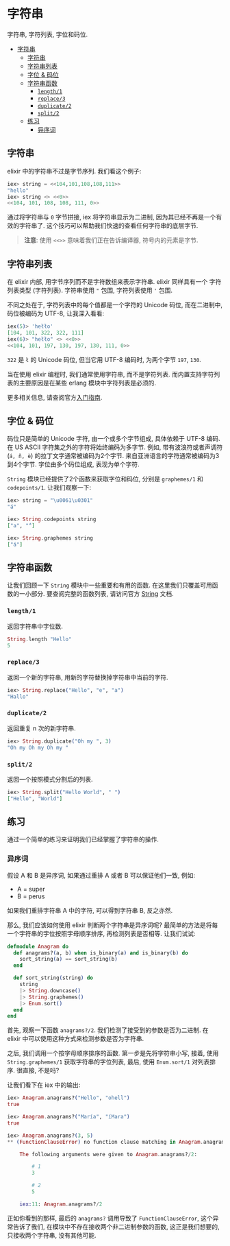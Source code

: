 # 字符串
字符串, 字符列表, 字位和码位.

<!-- TOC -->

- [字符串](#%E5%AD%97%E7%AC%A6%E4%B8%B2)
    - [字符串](#%E5%AD%97%E7%AC%A6%E4%B8%B2)
    - [字符串列表](#%E5%AD%97%E7%AC%A6%E4%B8%B2%E5%88%97%E8%A1%A8)
    - [字位 & 码位](#%E5%AD%97%E4%BD%8D-%E7%A0%81%E4%BD%8D)
    - [字符串函数](#%E5%AD%97%E7%AC%A6%E4%B8%B2%E5%87%BD%E6%95%B0)
        - [`length/1`](#length1)
        - [`replace/3`](#replace3)
        - [`duplicate/2`](#duplicate2)
        - [`split/2`](#split2)
    - [练习](#%E7%BB%83%E4%B9%A0)
        - [异序词](#%E5%BC%82%E5%BA%8F%E8%AF%8D)

<!-- /TOC -->

## 字符串
elixir 中的字符串不过是字节序列. 我们看这个例子:
```elixir
iex> string = <<104,101,108,108,111>>
"hello"
iex> string <> <<0>>
<<104, 101, 108, 108, 111, 0>>
```

通过将字符串与 `0` 字节拼接, iex 将字符串显示为二进制, 因为其已经不再是一个有效的字符串了. 这个技巧可以帮助我们快速的查看任何字符串的底层字节.

> **注意**: 使用 `<<>>` 意味着我们正在告诉编译器, 符号内的元素是字节.

## 字符串列表
在 elixir 内部, 用字节序列而不是字符数组来表示字符串. elixir 同样具有一个 字符列表类型 (字符列表). 字符串使用 `"` 包围, 字符列表使用 `'` 包围.

不同之处在于, 字符列表中的每个值都是一个字符的 Unicode 码位, 而在二进制中, 码位被编码为 UTF-8, 让我深入看看:
```elixir
iex(5)> 'hełło'
[104, 101, 322, 322, 111]
iex(6)> "hełło" <> <<0>>
<<104, 101, 197, 130, 197, 130, 111, 0>>
```

`322` 是 `ł` 的 Unicode 码位, 但当它用 UTF-8 编码时, 为两个字节 `197`, `130`.

当在使用 elixir 编程时, 我们通常使用字符串, 而不是字符列表. 而内置支持字符列表的主要原因是在某些 erlang 模块中字符列表是必须的.

更多相关信息, 请查阅官方[入门指南](https://elixir-lang.org/getting-started/binaries-strings-and-char-lists.html).

## 字位 & 码位
码位只是简单的 Unicode 字符, 由一个或多个字节组成, 具体依赖于 UTF-8 编码. 在 US ASCII 字符集之外的字符将始终编码为多字节. 例如, 带有波浪符或者声调符 (`á, ñ, è`) 的拉丁文字通常被编码为2个字节. 来自亚洲语言的字符通常被编码为3到4个字节. 字位由多个码位组成, 表现为单个字符.

`String` 模块已经提供了2个函数来获取字位和码位, 分别是 `graphemes/1` 和 `codepoints/1`. 让我们观察一下:
```elixir
iex> string = "\u0061\u0301"
"á"

iex> String.codepoints string
["a", "́"]

iex> String.graphemes string
["á"]
```

## 字符串函数
让我们回顾一下 `String` 模块中一些重要和有用的函数. 在这里我们只覆盖可用函数的一小部分. 要查阅完整的函数列表, 请访问官方 [String](https://hexdocs.pm/elixir/String.html) 文档.

### `length/1`
返回字符串中字位数.
```elixir
String.length "Hello"
5
```

### `replace/3`
返回一个新的字符串, 用新的字符替换掉字符串中当前的字符.
```elixir
iex> String.replace("Hello", "e", "a")
"Hallo"
```

### `duplicate/2`
返回重复 n 次的新字符串.
```elixir
iex> String.duplicate("Oh my ", 3)
"Oh my Oh my Oh my "
```

### `split/2`
返回一个按照模式分割后的列表.
```elixir
iex> String.split("Hello World", " ")
["Hello", "World"]
```

## 练习
通过一个简单的练习来证明我们已经掌握了字符串的操作.

### 异序词
假设 A 和 B 是异序词, 如果通过重排 A 或者 B 可以保证他们一致, 例如:
* A = super
* B = perus

如果我们重排字符串 A 中的字符, 可以得到字符串 B, 反之亦然.

那么, 我们应该如何使用 elixir 判断两个字符串是异序词呢? 最简单的方法是将每一个字符串的字位按照字母顺序排序, 再检测列表是否相等. 让我们试试:
```elixir
defmodule Anagram do
  def anagrams?(a, b) when is_binary(a) and is_binary(b) do
    sort_string(a) == sort_string(b)
  end

  def sort_string(string) do
    string
    |> String.downcase()
    |> String.graphemes()
    |> Enum.sort()
  end
end
```

首先, 观察一下函数 `anagrams?/2`. 我们检测了接受到的参数是否为二进制. 在 elixir 中可以使用这种方式来检测参数是否为字符串.

之后, 我们调用一个按字母顺序排序的函数. 第一步是先将字符串小写, 接着, 使用 `String.graphemes/1` 获取字符串的字位列表, 最后, 使用 `Enum.sort/1` 对列表排序. 很直接, 不是吗?

让我们看下在 iex 中的输出:
```elixir
iex> Anagram.anagrams?("Hello", "ohell")
true

iex> Anagram.anagrams?("María", "íMara")
true

iex> Anagram.anagrams?(3, 5)
** (FunctionClauseError) no function clause matching in Anagram.anagrams?/2

    The following arguments were given to Anagram.anagrams?/2:

        # 1
        3

        # 2
        5

    iex:11: Anagram.anagrams?/2
```

正如你看到的那样, 最后的 `anagrams?` 调用导致了 `FunctionClauseError`, 这个异常告诉了我们, 在模块中不存在接收两个非二进制参数的函数, 这正是我们想要的, 只接收两个字符串, 没有其他可能.